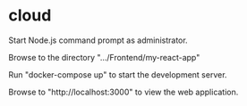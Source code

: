 # cloud

Start Node.js command prompt as administrator.

Browse to the directory ".../Frontend/my-react-app"

Run "docker-compose up" to start the development server. 

Browse to "http://localhost:3000" to view the web application.